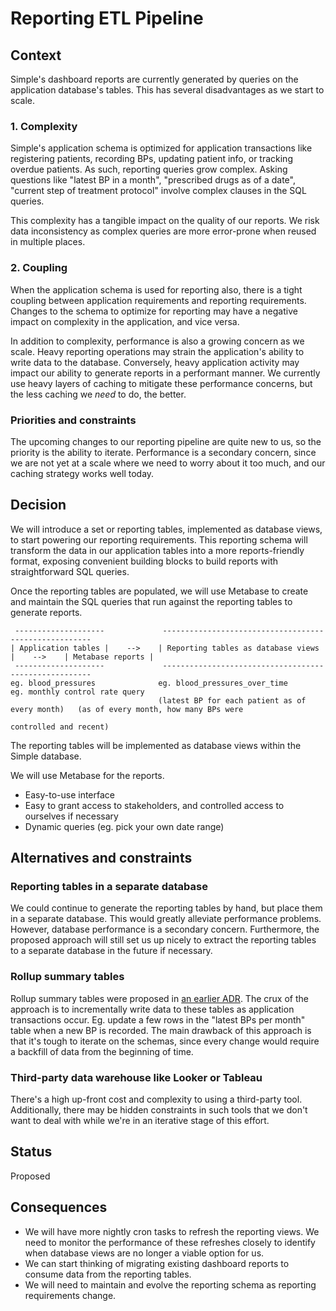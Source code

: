# Reporting ETL Pipeline

## Context

Simple's dashboard reports are currently generated by queries on the application database's tables. This has several
disadvantages as we start to scale.

### 1. Complexity

Simple's application schema is optimized for application transactions like registering patients, recording BPs,
updating patient info, or tracking overdue patients. As such, reporting queries grow complex. Asking questions like
"latest BP in a month", "prescribed drugs as of a date", "current step of treatment protocol" involve complex clauses
in the SQL queries.

This complexity has a tangible impact on the quality of our reports. We risk data inconsistency as complex queries are
more error-prone when reused in multiple places.


### 2. Coupling

When the application schema is used for reporting also, there is a tight coupling between application requirements and
reporting requirements. Changes to the schema to optimize for reporting may have a negative impact on complexity in the
application, and vice versa.

In addition to complexity, performance is also a growing concern as we scale. Heavy reporting operations may strain the
application's ability to write data to the database. Conversely, heavy application activity may impact our ability to
generate reports in a performant manner. We currently use heavy layers of caching to mitigate these performance
concerns, but the less caching we _need_ to do, the better.

### Priorities and constraints

The upcoming changes to our reporting pipeline are quite new to us, so the priority is the ability to iterate.
Performance is a secondary concern, since we are not yet at a scale where we need to worry about it too much, and our
caching strategy works well today.

## Decision

We will introduce a set or reporting tables, implemented as database views, to start powering our reporting
requirements. This reporting schema will transform the data in our application tables into a more reports-friendly
format, exposing convenient building blocks to build reports with straightforward SQL queries.

Once the reporting tables are populated, we will use Metabase to create and maintain the SQL queries that run against
the reporting tables to generate reports.

```
 --------------------             ------------------------------------             ------------------
| Application tables |    -->    | Reporting tables as database views |    -->    | Metabase reports |
 --------------------             ------------------------------------             ------------------
eg. blood_pressures              eg. blood_pressures_over_time                    eg. monthly control rate query
                                 (latest BP for each patient as of every month)   (as of every month, how many BPs were
                                                                                   controlled and recent)
```

The reporting tables will be implemented as database views within the Simple database.

We will use Metabase for the reports.
* Easy-to-use interface
* Easy to grant access to stakeholders, and controlled access to ourselves if necessary
* Dynamic queries (eg. pick your own date range)

## Alternatives and constraints

### Reporting tables in a separate database

We could continue to generate the reporting tables by hand, but place them in a separate database. This would greatly
alleviate performance problems. However, database performance is a secondary concern. Furthermore, the proposed approach
will still set us up nicely to extract the reporting tables to a separate database in the future if necessary.

### Rollup summary tables

Rollup summary tables were proposed in [an earlier ADR](011-rollup-summary-tables-for-dashboards.md). The crux of the
approach is to incrementally write data to these tables as application transactions occur. Eg. update a few rows in the
"latest BPs per month" table when a new BP is recorded. The main drawback of this approach is that it's tough to iterate
on the schemas, since every change would require a backfill of data from the beginning of time.

### Third-party data warehouse like Looker or Tableau

There's a high up-front cost and complexity to using a third-party tool. Additionally, there may be hidden constraints
in such tools that we don't want to deal with while we're in an iterative stage of this effort.

## Status

Proposed

## Consequences

* We will have more nightly cron tasks to refresh the reporting views. We need to monitor the performance of these
  refreshes closely to identify when database views are no longer a viable option for us.
* We can start thinking of migrating existing dashboard reports to consume data from the reporting tables.
* We will need to maintain and evolve the reporting schema as reporting requirements change.
